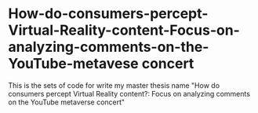 # How-do-consumers-percept-Virtual-Reality-content-Focus-on-analyzing-comments-on-the-YouTube-metavese concert
This is the sets of code for write my master thesis name "How do consumers percept Virtual Reality content?: Focus on analyzing comments on the YouTube metaverse concert"
